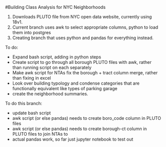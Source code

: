 #Building Class Analysis for NYC Neighborhoods

1. Downloads PLUTO file from NYC open data website, currently using 18v1.
2. Current branch uses awk to select appropriate columns, python to load them into postgres
3. Creating branch that uses python and pandas for everything instead.

To do:
* Expand bash script, adding in python steps
* Create script to go through all borough PLUTO files with awk, rather than running script on each separately
* Make awk script for NTAs fix the borough + tract column merge, rather than fixing in excel
* Look over building typology and condense categories that are functionally equivalent like types of parking garage
* create the neighborhood summaries. 

To do this branch:
* update bash script
* awk script (or else pandas) needs to create boro_code column in PLUTO files
* awk script (or else pandas) needs to create borough-ct column in PLUTO files to join NTAs to
* actual pandas work, so far just jupyter notebook to test out
